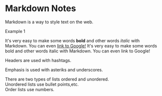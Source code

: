 # Markdown Notes
Markdown is a way to style text on the web.

Example 1

It's very easy to make some words **bold** and other words *italic* with Markdown. You can even [link to Google!](http://google.com)
It's very easy to make some words bold and other words italic with Markdown. You can even link to Google!

Headers are used with hashtags.
  
Emphasis is used with asteriks and underscores.
  
There are two types of lists ordered and unordered.<br>
Unordered lists use bullet points,etc.<br>
Order lists use numbers.

